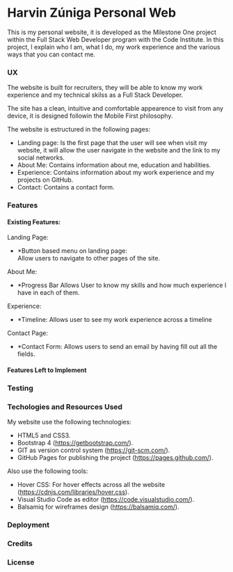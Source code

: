 # Harvin Zúniga Personal Web

This is my personal website, it is developed as the Milestone One project within the Full Stack Web Developer program
with the Code Institute. In this project, I explain who I am, what I do, my work experience and the various ways that you can contact me.

### UX

The website is built for recruiters, they will be able to know my work experience and my technical skilss as a Full Stack Developer.

The site has a clean, intuitive and comfortable appearence to visit from any device, it is designed followin the Mobile First philosophy. 

The website is estructured in the following pages:
  
  * Landing page: Is the first page that the user will see when visit my website, it will allow the user navigate in the website and the link to my social networks.
  * About Me: Contains information about me, education and habilities.
  * Experience: Contains information about my work experience and my projects on GitHub.
  * Contact: Contains a contact form.
  
### Features

#### Existing Features:

Landing Page:
* *Button based menu on landing page:  
Allow users to navigate to other pages of the site.

About Me:
* *Progress Bar
Allows User to know my skills and how much experience I have in each of them. 

Experience:
* *Timeline:
Allows user to see my work experience across a timeline

Contact Page:
* *Contact  Form:
Allows users to send an email by having fill out all the fields.

#### Features Left to Implement

### Testing

### Techologies and Resources Used

My website use the following technologies:

  * HTML5 and CSS3.
  * Bootstrap 4 (https://getbootstrap.com/).
  * GIT as version control system (https://git-scm.com/).
  * GitHub Pages for publishing the project (https://pages.github.com/).
  
 Also use the following tools:
 
 * Hover CSS: For hover effects across all the website (https://cdnjs.com/libraries/hover.css).
 * Visual Studio Code as editor (https://code.visualstudio.com/).
 * Balsamiq for wireframes design (https://balsamiq.com/).
  
### Deployment

### Credits

### License

